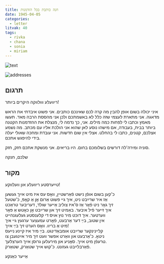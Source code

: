 ```yaml
---
title: חנה כותבת בכל הזדמנות
date: 1945-04-05
categories:
  - letter
litvak: 40
tags:
  - rivka
  - chana
  - sonia
  - miriam
---
```


![text](/pupko-papers/assets/images/1945-04-05-content.jpg)

![addresses](/pupko-papers/assets/images/1945-04-05-addresses.jpg)

## תרגום


ריוועלע ווולווקה היקרים ביותר!

איני יכולה בשום אופן להבין מה קרה לכם שאינכם כותבים. אני פשוט איבדתי את הראש מדאגה.
אני מתארת לעצמי שזה כלל לא באשמתכם ולכן אני מהססת הרבה מאד.
תעשו מאמץ וכתבו לי לפחות כמה מילים. אני, כך נדמה לי, מנצלת את ההזדמנות הקטנה ביותר
בבית, בעבודה, אם מישהו נוסע לאן שהוא אני הולכת אליו עם מכתב. מה נשמע אצלכם,
קטנים, כתבו לי בהחלט. אצלי אין שום חדשות. אני עובדת ומחכה שאולי יעלה בידי להיפגש אתכם.

סוניה ומירה'לה דורשים בשלומכם בחום. היו בריאים. אני מנשקת אתכם חזק, חזק.

שלכם, חנקה



## מקור

טײַערסטע ריוועלע און וועלווקע!

כ'קען בשום אופֿן נישט פֿאַרשטיין, וואׇס עס איז מיט אײַך געשען  
אַז איר שרײַבט ניט, איך גיי פשוט אַרום אׇן אַ קאׇפּ, כׄ'שטעל  
זיך גאׇר ניט פֿאׇר אַז ס'איז צוליב אַײער שולד, דעריבער טראַכט  
איך זייער פֿיל איבער. באַמיט זיך און שרײַבט אׇן כאׇטש אַ פּאׇר  
ווערטער. איך דוכט מיר נוץ אויס די קלענסטע געלעגנהייט  
אין שטוב, בײַ דער אַרבעט, פֿאׇרט עמעצער ערגעץ גיי איך  
מיט אַ בריוו. וואׇס הערט זיך בײַ אײַך!  
קליינינקער שרײַבט אומבאַדינגט. בײַ מיר איז קיינע נײַעס  
ניטאׇ. כ'אַרבעט און וואַרט אפשר וועט זיך מיר אײַנגעבן צו  
טרעפֿן מיט אײַך. סאׇניע און מירעלען גרוסן אײַך הערצלעך.  
פֿאַרבלײַבט געזונט. כ'קוש אײַך שטאַרק, שטאַרק.  

אַייער כאַנקע
